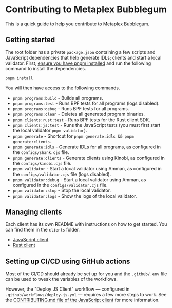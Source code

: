 # Contributing to Metaplex Bubblegum

This is a quick guide to help you contribute to Metaplex Bubblegum.

## Getting started

The root folder has a private `package.json` containing a few scripts and JavaScript dependencies that help generate IDLs; clients and start a local validator. First, [ensure you have pnpm installed](https://pnpm.io/installation) and run the following command to install the dependencies.

```sh
pnpm install
```

You will then have access to the following commands.

- `pnpm programs:build` - Builds all programs.
- `pnpm programs:test` - Runs BPF tests for all programs (logs disabled).
- `pnpm programs:debug` - Runs BPF tests for all programs.
- `pnpm programs:clean` - Deletes all generated program binaries.
- `pnpm clients:rust:test` - Runs BPF tests for the Rust client SDK.
- `pnpm clients:js:test` - Runs the JavaScript tests (you must first start the local validator `pnpm validator`).
- `pnpm generate` - Shortcut for `pnpm generate:idls && pnpm generate:clients`.
- `pnpm generate:idls` - Generate IDLs for all programs, as configured in the `configs/shank.cjs` file.
- `pnpm generate:clients` - Generate clients using Kinobi, as configured in the `configs/kinobi.cjs` file.
- `pnpm validator` - Start a local validator using Amman, as configured in the `configs/validator.cjs` file (logs disabled).
- `pnpm validator:debug` - Start a local validator using Amman, as configured in the `configs/validator.cjs` file.
- `pnpm validator:stop` - Stop the local validator.
- `pnpm validator:logs` - Show the logs of the local validator.

## Managing clients

Each client has its own README with instructions on how to get started. You can find them in the `clients` folder.

- [JavaScript client](./clients/js/README.md)
- [Rust client](./clients/rust/README.md)

## Setting up CI/CD using GitHub actions

Most of the CI/CD should already be set up for you and the `.github/.env` file can be used to tweak the variables of the workflows.

However, the "Deploy JS Client" workflow — configured in `.github/workflows/deploy-js.yml` — requires a few more steps to work. See the [CONTRIBUTING.md file of the JavaScript client](./clients/js/CONTRIBUTING.md#setting-up-github-actions) for more information.
